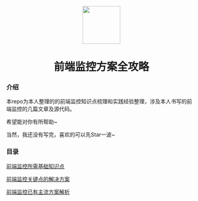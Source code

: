 <p align="center">
  <img width="100px" align="center" src="http://n.sinaimg.cn/sinacn/w576h342/20180219/8a9b-fyrswmu2740442.jpg">
</p> 
<h1 align="center">前端监控方案全攻略</h1> 

### 介绍
本repo为本人整理的的前端监控知识点梳理和实践经验整理，涉及本人书写的前端监控的几篇文章及源代码。

希望能对你有所帮助~

当然，我还没有写完，喜欢的可以先Star一波~

### 目录
[前端监控所需基础知识点](https://github.com/RicardoCao-Biker/Front-End-Monitoring/blob/master/BasicKnowledge.md)

[前端监控关键点的解决方案](https://github.com/RicardoCao-Biker/Front-End-Monitoring/blob/master/KeyPoints.md)

[前端监控已有主流方案解析](https://github.com/RicardoCao-Biker/Front-End-Monitoring/blob/master/PopularSolution.md)

